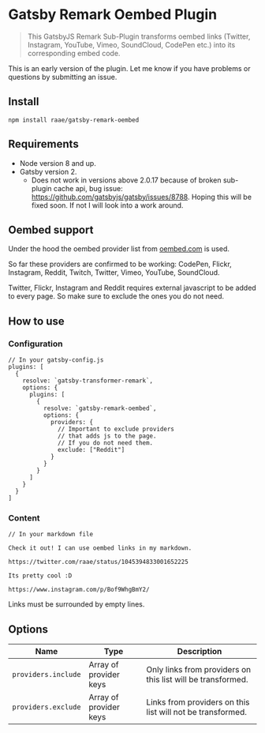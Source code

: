 # Gatsby Remark Oembed Plugin

> This GatsbyJS Remark Sub-Plugin transforms oembed links (Twitter, Instagram, YouTube, Vimeo, SoundCloud, CodePen etc.) into its corresponding embed code.

This is an early version of the plugin. Let me know if you have problems or questions by submitting an issue.

## Install

`npm install raae/gatsby-remark-oembed`

## Requirements

- Node version 8 and up.
- Gatsby version 2.
  - Does not work in versions above 2.0.17 because of broken sub-plugin cache api, bug issue: https://github.com/gatsbyjs/gatsby/issues/8788. Hoping this will be fixed soon. If not I will look into a work around.

## Oembed support

Under the hood the oembed provider list from [oembed.com](https://oembed.com/) is used.

So far these providers are confirmed to be working: CodePen, Flickr, Instagram, Reddit, Twitch, Twitter, Vimeo, YouTube, SoundCloud.

Twitter, Flickr, Instagram and Reddit requires external javascript to be added to every page. So make sure to exclude the ones you do not need.

## How to use

### Configuration

```
// In your gatsby-config.js
plugins: [
  {
    resolve: `gatsby-transformer-remark`,
    options: {
      plugins: [
        {
          resolve: `gatsby-remark-oembed`,
          options: {
            providers: {
              // Important to exclude providers
              // that adds js to the page.
              // If you do not need them.
              exclude: ["Reddit"]
            }
          }
        }
      ]
    }
  }
]
```

### Content

```
// In your markdown file

Check it out! I can use oembed links in my markdown.

https://twitter.com/raae/status/1045394833001652225

Its pretty cool :D

https://www.instagram.com/p/Bof9WhgBmY2/
```

Links must be surrounded by empty lines.

## Options

| Name                | Type                   | Description                                                 |
| ------------------- | ---------------------- | ----------------------------------------------------------- |
| `providers.include` | Array of provider keys | Only links from providers on this list will be transformed. |
| `providers.exclude` | Array of provider keys | Links from providers on this list will not be transformed.  |
